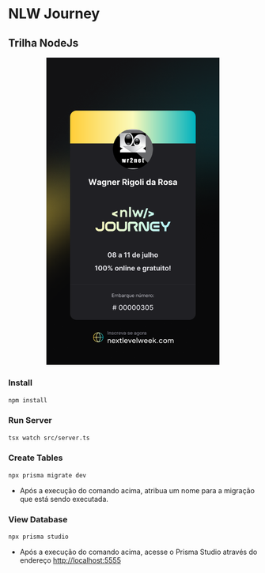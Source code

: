 # NLW Journey

## Trilha NodeJs

<div style="text-align: center;">
<img src=".github/nlw-journey-ticket-wagner-305.png" style="width: 350px;">
</div>

### Install
```bash
npm install
```

### Run Server
```bash
tsx watch src/server.ts
```

### Create Tables 
```bash
npx prisma migrate dev
```
* Após a execução do comando acima, atribua um nome para a migração que está sendo executada.

### View Database
```bash
npx prisma studio
```
* Após a execução do comando acima, acesse o Prisma Studio através do endereço [http://localhost:5555](http://localhost:5555) 
